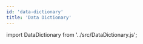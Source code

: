 ```yaml
---
id: 'data-dictionary'
title: 'Data Dictionary'
---
```


import DataDictionary from '../src/DataDictionary.js';
<DataDictionary/>